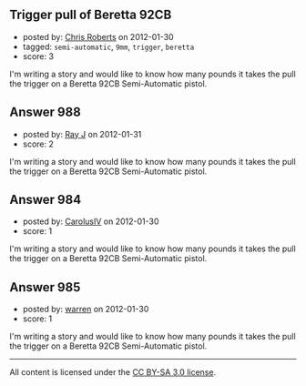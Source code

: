 ## Trigger pull of Beretta 92CB

- posted by: [Chris Roberts](https://stackexchange.com/users/-1/397-chris-roberts) on 2012-01-30
- tagged: `semi-automatic`, `9mm`, `trigger`, `beretta`
- score: 3

I'm writing a story and would like to know how many pounds it takes the pull the trigger on a Beretta 92CB Semi-Automatic pistol.


## Answer 988

- posted by: [Ray J](https://stackexchange.com/users/-1/166-ray-j) on 2012-01-31
- score: 2

I'm writing a story and would like to know how many pounds it takes the pull the trigger on a Beretta 92CB Semi-Automatic pistol.


## Answer 984

- posted by: [CarolusIV](https://stackexchange.com/users/-1/383-carolusiv) on 2012-01-30
- score: 1

I'm writing a story and would like to know how many pounds it takes the pull the trigger on a Beretta 92CB Semi-Automatic pistol.


## Answer 985

- posted by: [warren](https://stackexchange.com/users/-1/143-warren) on 2012-01-30
- score: 1

I'm writing a story and would like to know how many pounds it takes the pull the trigger on a Beretta 92CB Semi-Automatic pistol.



---

All content is licensed under the [CC BY-SA 3.0 license](https://creativecommons.org/licenses/by-sa/3.0/).
